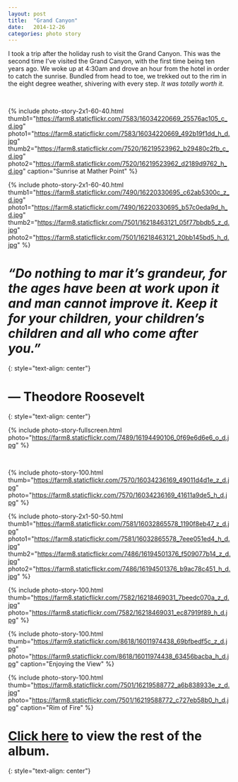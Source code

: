 ```yaml
---
layout: post
title:  "Grand Canyon"
date:   2014-12-26
categories: photo story
---
```

I took a trip after the holiday rush to visit the Grand Canyon. This was the second time I’ve visited the Grand Canyon, with the first time being ten years ago. We woke up at 4:30am and drove an hour from the hotel in order to catch the sunrise. Bundled from head to toe, we trekked out to the rim in the eight degree weather, shivering with every step.  *It was totally worth it.*

<br>

{% include photo-story-2x1-60-40.html thumb1="https://farm8.staticflickr.com/7583/16034220669_25576ac105_c_d.jpg" photo1="https://farm8.staticflickr.com/7583/16034220669_492b19f1dd_h_d.jpg" thumb2="https://farm8.staticflickr.com/7520/16219523962_b29480c2fb_c_d.jpg" photo2="https://farm8.staticflickr.com/7520/16219523962_d2189d9762_h_d.jpg" caption="Sunrise at Mather Point" %}

{% include photo-story-2x1-60-40.html thumb1="https://farm8.staticflickr.com/7490/16220330695_c62ab5300c_z_d.jpg" photo1="https://farm8.staticflickr.com/7490/16220330695_b57c0eda9d_h_d.jpg" thumb2="https://farm8.staticflickr.com/7501/16218463121_05f77bbdb5_z_d.jpg" photo2="https://farm8.staticflickr.com/7501/16218463121_20bb145bd5_h_d.jpg" %}

*“Do nothing to mar it’s grandeur, for the ages have been at work upon it and man cannot improve it. Keep it for your children, your children’s children and all who come after you.”*
===
{: style="text-align: center"}

— Theodore Roosevelt
===
{: style="text-align: center"}

<div class="img-section-divider"></div>

{% include photo-story-fullscreen.html photo="https://farm8.staticflickr.com/7489/16194490106_0f69e6d6e6_o_d.jpg" %}

<br>

{% include photo-story-100.html thumb="https://farm8.staticflickr.com/7570/16034236169_49011d4d1e_z_d.jpg" photo="https://farm8.staticflickr.com/7570/16034236169_41611a9de5_h_d.jpg" %}

<div class="img-section-spacer"></div>

{% include photo-story-2x1-50-50.html thumb1="https://farm8.staticflickr.com/7581/16032865578_1190f8eb47_z_d.jpg" photo1="https://farm8.staticflickr.com/7581/16032865578_7eee051ed4_h_d.jpg" thumb2="https://farm8.staticflickr.com/7486/16194501376_f509077b14_z_d.jpg" photo2="https://farm8.staticflickr.com/7486/16194501376_b9ac78c451_h_d.jpg" %}

<div class="img-section-spacer"></div>

{% include photo-story-100.html thumb="https://farm8.staticflickr.com/7582/16218469031_7beedc070a_z_d.jpg" photo="https://farm8.staticflickr.com/7582/16218469031_ec87919f89_h_d.jpg" %}

<div class="img-section-divider"></div>

{% include photo-story-100.html thumb="https://farm9.staticflickr.com/8618/16011974438_69bfbedf5c_z_d.jpg" photo="https://farm9.staticflickr.com/8618/16011974438_63456bacba_h_d.jpg" caption="Enjoying the View" %}

{% include photo-story-100.html thumb="https://farm8.staticflickr.com/7501/16219588772_a6b838933e_z_d.jpg" photo="https://farm8.staticflickr.com/7501/16219588772_c727eb58b0_h_d.jpg" caption="Rim of Fire" %}

<div class="img-section-divider"></div>

[Click here](https://www.flickr.com/photos/wyattlam/sets/72157650057265686/) to view the rest of the album.
===
{: style="text-align: center"}

<br>